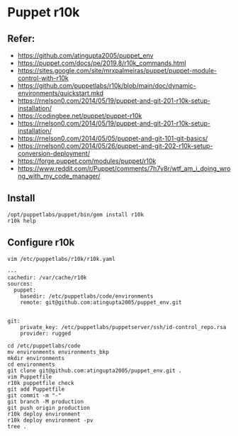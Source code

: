 # Puppet r10k
## Refer:
 - https://github.com/atingupta2005/puppet_env
 - https://puppet.com/docs/pe/2019.8/r10k_commands.html
 - https://sites.google.com/site/mrxpalmeiras/puppet/puppet-module-control-with-r10k
 - https://github.com/puppetlabs/r10k/blob/main/doc/dynamic-environments/quickstart.mkd
 - https://rnelson0.com/2014/05/19/puppet-and-git-201-r10k-setup-installation/
 - https://codingbee.net/puppet/puppet-r10k
 - https://rnelson0.com/2014/05/19/puppet-and-git-201-r10k-setup-installation/
 - https://rnelson0.com/2014/05/05/puppet-and-git-101-git-basics/
 - https://rnelson0.com/2014/05/26/puppet-and-git-202-r10k-setup-conversion-deployment/
 - https://forge.puppet.com/modules/puppet/r10k
 - https://www.reddit.com/r/Puppet/comments/7h7v8r/wtf_am_i_doing_wrong_with_my_code_manager/

## Install
```
/opt/puppetlabs/puppet/bin/gem install r10k
r10k help
```

## Configure r10k
```
vim /etc/puppetlabs/r10k/r10k.yaml
```
```
---
cachedir: /var/cache/r10k
sources:
  puppet:
    basedir: /etc/puppetlabs/code/environments
    remote: git@github.com:atingupta2005/puppet_env.git


git:
    private_key: /etc/puppetlabs/puppetserver/ssh/id-control_repo.rsa
    provider: rugged
```

```
cd /etc/puppetlabs/code
mv environments environments_bkp
mkdir environments
cd environments
git clone git@github.com:atingupta2005/puppet_env.git .
vim Puppetfile
r10k puppetfile check
git add Puppetfile
git commit -m "-"
git branch -M production
git push origin production
r10k deploy environment
r10k deploy environment -pv
tree .
```
